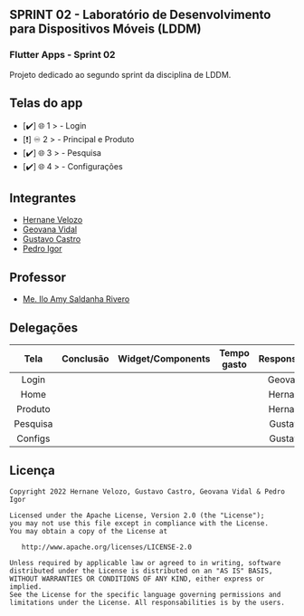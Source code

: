 ## SPRINT 02 - Laboratório de Desenvolvimento para Dispositivos Móveis (LDDM)
### Flutter Apps - Sprint 02

Projeto dedicado ao segundo sprint da disciplina de LDDM.

## Telas do app
- [✔️] 🌐 1 > - Login
- [❗] ♾️ 2 > - Principal e Produto
- [✔️] 🌐 3 > - Pesquisa
- [✔️] 🌐 4 > - Configurações


## Integrantes

* [Hernane Velozo](https://github.com/hernanevelozo)
* [Geovana Vidal](https://github.com/GustavoVCastro)
* [Gustavo Castro](https://github.com/geovanavidalm)
* [Pedro Igor](https://github.com/pedroigorreis)

## Professor

* [Me. Ilo Amy Saldanha Rivero](https://www.escavador.com/sobre/4550958/ilo-amy-saldanha-rivero)

## Delegações


|  Tela    |  Conclusão  | Widget/Components  |     Tempo gasto    |  Responsável  |      xxx       |
|:--------:|:-----------:|:------------------:|:------------------:|:-------------:|:--------------:|
| Login    |             |                    |                    |   Geovana     |                |
| Home     |             |                    |                    |   Hernane     |                |
| Produto  |             |                    |                    |   Hernane     |                |
| Pesquisa |             |                    |                    |   Gustavo     |                |
| Configs  |             |                    |                    |   Gustavo     |                |


## Licença

    Copyright 2022 Hernane Velozo, Gustavo Castro, Geovana Vidal & Pedro Igor
    
    Licensed under the Apache License, Version 2.0 (the "License");
    you may not use this file except in compliance with the License.
    You may obtain a copy of the License at

       http://www.apache.org/licenses/LICENSE-2.0

    Unless required by applicable law or agreed to in writing, software
    distributed under the License is distributed on an "AS IS" BASIS,
    WITHOUT WARRANTIES OR CONDITIONS OF ANY KIND, either express or implied.
    See the License for the specific language governing permissions and
    limitations under the License. All responsabilities is by the users.
